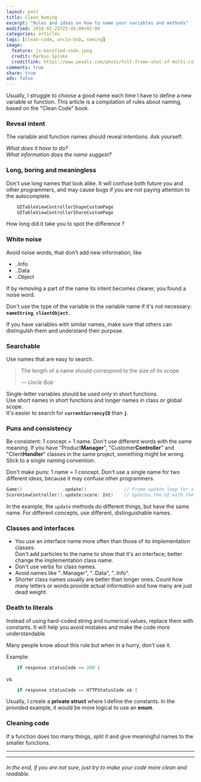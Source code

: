 ```yaml
---
layout: post
title: Clean Naming
excerpt: "Rules and ideas on how to name your variables and methods"
modified: 2018-02-25T23:45:00+02:00
categories: articles
tags: [clean-code, uncle-bob, naming]
image:
  feature: js-minified-code.jpeg
  credit: Markus Spiske
  creditlink: https://www.pexels.com/photo/full-frame-shot-of-multi-colored-pattern-330771/
comments: true
share: true
ads: false
---
```

Usually, I struggle to choose a good name each time I have to define a new variable or function. This article is a compilation of rules about naming, based on the "Clean Code" book.
  
### Reveal intent

The variable and function names should reveal intentions. Ask yourself:  

_What does it have to do?_  
_What information does the name suggest?_  

### Long, boring and meaningless

Don't use long names that look alike. It will confuse both future you and other programmers, and may cause bugs if you are not paying attention to the autocomplete.

```swift
    UITableViewControllerShapeCustomPage
    UITableViewControllerShareCustomPage
```

How long did it take you to spot the difference ?

### White noise

Avoid noise words, that don't add new information, like 
* ..Info
* ..Data
* ..Object  

If by removing a part of the name its intent becomes clearer, you found a noise word.

Don't use the type of the variable in the variable name if it's not necessary: **`nameString`**, **`clientObject`**.

If you have variables with similar names, make sure that others can distinguish them and understand their purpose.

### Searchable

Use names that are easy to search.  

> The length of a name should correspond to the size of its scope  
>
> &mdash; <cite>Uncle Bob</cite>  

Single-letter variables should be used only in short functions.  
Use short names in short functions and longer names in class or global scope.  
It's easier to search for **`currentCurrencyID`** than **`j`**.  

### Puns and consistency
Be consistent: 1 concept = 1 name. Don't use different words with the same meaning. If you have "Product**Manager**", "Customer**Controller**" and "Client**Handler**" classes in the same project, something might be wrong. Stick to a single naming convention.  
  
Don't make puns: 1 name = 1 concept. Don't use a single name for two different ideas, because it may confuse other programmers.  
```swift
Game()               .update()              // Frame update loop for a game
ScoreViewController().update(score: Int)    // Updates the UI with the latest changes
```
In the example, the `update` methods do different things, but have the same name. For different concepts, use different, distinguishable names.

### Classes and interfaces

* You use an interface name more often than those of its implementation classes.  
Don't add particles to the name to show that it's an interface; better change the implementation class name.  
* Don't use verbs for class names. 
* Avoid names like "..Manager", "..Data", "..Info".    
* Shorter class names usually are better than longer ones. Count how many letters or words provide actual information and how many are just dead weight.  

### Death to literals

Instead of using hard-coded string and numerical values, replace them with constants. It will help you avoid mistakes and make the code more understandable.  

Many people know about this rule but when in a hurry, don't use it.  

Example:
```swift
    if response.statusCode == 200 {
```
vs
```swift
    if response.statusCode == HTTPStatusCode.ok {
```
Usually, I create a **private struct** where I define the constants. In the provided example, it would be more logical to use an **enum**.

### Cleaning code

If a function does too many things, split it and give meaningful names to the smaller functions.
  

---
---
  
  
###### In the end, if you are not sure, just try to make your code more clean and readable.